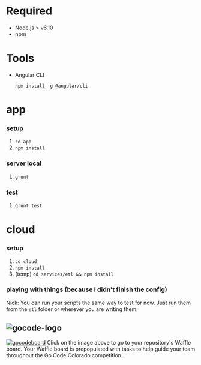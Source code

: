 # Required
- Node.js > v6.10
- npm

# Tools
- Angular CLI
  ```
  npm install -g @angular/cli
  ```

# app
### setup
1. `cd app`
2. `npm install`

### server local
1. `grunt`

### test
1. `grunt test`

# cloud
### setup
1. `cd cloud`
2. `npm install`
3. (temp) `cd services/etl && npm install`

### playing with things (because I didn't finish the config)
Nick: You can run your scripts the same way to test for now. Just run them from the `etl` folder or wherever you are writing them.


##
![gocode-logo](https://cloud.githubusercontent.com/assets/100216/12792545/96727a8e-ca69-11e5-9b9a-cddfa80d1c4b.png)
--


[![gocodeboard](https://cloud.githubusercontent.com/assets/100216/12793457/f1c9b830-ca6d-11e5-8016-02d0d37c9cfb.png)](https://waffle.io/GoCodeColorado/layers)
Click on the image above to go to your repository's Waffle board. Your Waffle board is prepopulated with tasks to help guide your team throughout the Go Code Colorado competition.

